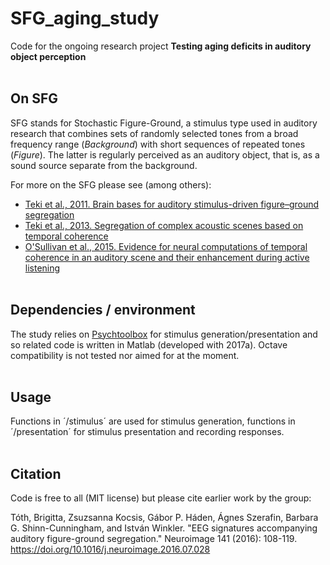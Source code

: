 # SFG_aging_study
Code for the ongoing research project **Testing aging deficits in auditory object perception** 
<br></br>
## On SFG
SFG stands for Stochastic Figure-Ground, a stimulus type used in auditory research that combines sets of randomly selected tones from a broad frequency range (*Background*) with short sequences of repeated tones (*Figure*). The latter is regularly perceived as an auditory object, that is, as a sound source separate from the background. 

For more on the SFG please see (among others):  
- [Teki et al., 2011. Brain bases for auditory stimulus-driven figure–ground segregation](https://www.jneurosci.org/content/jneuro/31/1/164.full.pdf)  
- [Teki et al., 2013. Segregation of complex acoustic scenes based on temporal coherence](https://elifesciences.org/articles/00699.pdf)  
- [O'Sullivan et al., 2015. Evidence for neural computations of temporal coherence in an auditory scene and their enhancement during active listening](https://www.jneurosci.org/content/jneuro/35/18/7256.full.pdf)
<br></br>
## Dependencies / environment
The study relies on [Psychtoolbox](https://psychtoolbox.org/) for stimulus generation/presentation and so related code is written in Matlab (developed with 2017a). Octave compatibility is not tested nor aimed for at the moment.
<br></br>
## Usage
Functions in ´/stimulus´ are used for stimulus generation, functions in ´/presentation´ for stimulus presentation and recording responses. 
<br></br>
## Citation
Code is free to all (MIT license) but please cite earlier work by the group:

Tóth, Brigitta, Zsuzsanna Kocsis, Gábor P. Háden, Ágnes Szerafin, Barbara G. Shinn-Cunningham, and István Winkler. "EEG signatures accompanying auditory figure-ground segregation." Neuroimage 141 (2016): 108-119. https://doi.org/10.1016/j.neuroimage.2016.07.028

